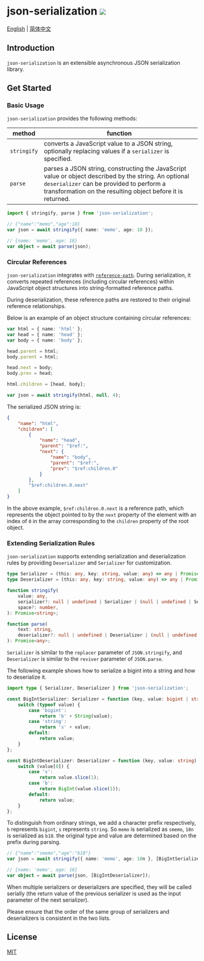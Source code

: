 # json-serialization <a href="https://www.npmjs.com/package/json-serialization"><img src="https://img.shields.io/npm/v/json-serialization.svg" /></a>

[English](https://github.com/memo-cn/json-serialization/blob/main/packages/json/README.md) | [简体中文](https://github.com/memo-cn/json-serialization/blob/main/packages/json/README.zh-CN.md)

## Introduction

`json-serialization` is an extensible asynchronous JSON serialization library.

## Get Started

### Basic Usage

`json-serialization` provides the following methods:

| method      | function                                                                                                                                                                                                         |
| ----------- | ---------------------------------------------------------------------------------------------------------------------------------------------------------------------------------------------------------------- |
| `stringify` | converts a JavaScript value to a JSON string, optionally replacing values if a `serializer` is specified.                                                                                                        |
| `parse`     | parses a JSON string, constructing the JavaScript value or object described by the string. An optional `deserializer` can be provided to perform a transformation on the resulting object before it is returned. |

```ts
import { stringify, parse } from 'json-serialization';

// {"name":"memo","age":18}
var json = await stringify({ name: 'memo', age: 18 });

// {name: 'memo', age: 18}
var object = await parse(json);
```

### Circular References

`json-serialization` integrates with [`reference-path`](https://github.com/memo-cn/reference-path/blob/main/README.md). During serialization, it converts repeated references (including circular references) within JavaScript object structures into string-formatted reference paths.

During deserialization, these reference paths are restored to their original reference relationships.

Below is an example of an object structure containing circular references:

```ts
var html = { name: 'html' };
var head = { name: 'head' };
var body = { name: 'body' };

head.parent = html;
body.parent = html;

head.next = body;
body.prev = head;

html.children = [head, body];

var json = await stringify(html, null, 4);
```

The serialized JSON string is:

```json
{
    "name": "html",
    "children": [
        {
            "name": "head",
            "parent": "$ref:",
            "next": {
                "name": "body",
                "parent": "$ref:",
                "prev": "$ref:children.0"
            }
        },
        "$ref:children.0.next"
    ]
}
```

In the above example, `$ref:children.0.next` is a reference path, which represents the object pointed to by the `next` property of the element with an index of `0` in the array corresponding to the `children` property of the root object.

### Extending Serialization Rules

`json-serialization` supports extending serialization and deserialization rules by providing `Deserializer` and `Serializer` for customization.

```ts
type Serializer = (this: any, key: string, value: any) => any | Promise<any>;
type Deserializer = (this: any, key: string, value: any) => any | Promise<any>;

function stringify(
    value: any,
    serializer?: null | undefined | Serializer | (null | undefined | Serializer)[],
    space?: number,
): Promise<string>;

function parse(
    text: string,
    deserializer?: null | undefined | Deserializer | (null | undefined | Deserializer)[],
): Promise<any>;
```

`Serializer` is similar to the `replacer` parameter of `JSON.stringify`, and `Deserializer` is similar to the `reviver` parameter of `JSON.parse`.

The following example shows how to serialize a bigint into a string and how to deserialize it.

```ts
import type { Serializer, Deserializer } from 'json-serialization';

const BigIntSerializer: Serializer = function (key, value: bigint | string | any) {
    switch (typeof value) {
        case 'bigint':
            return 'b' + String(value);
        case 'string':
            return 's' + value;
        default:
            return value;
    }
};

const BigIntDeserializer: Deserializer = function (key, value: string) {
    switch (value[0]) {
        case 's':
            return value.slice(1);
        case 'b':
            return BigInt(value.slice(1));
        default:
            return value;
    }
};
```

To distinguish from ordinary strings, we add a character prefix respectively, `b` represents `bigint`, `s` represents `string`. So `memo` is serialized as `smemo`, `18n` is serialized as `b18`. the original type and value are determined based on the prefix during parsing.

```ts
// {"name":"smemo","age":"b18"}
var json = await stringify({ name: 'memo', age: 18n }, [BigIntSerializer]);

// {name: 'memo', age: 18}
var object = await parse(json, [BigIntDeserializer]);
```

When multiple serializers or deserializers are specified, they will be called serially (the return value of the previous serializer is used as the input parameter of the next serializer).

Please ensure that the order of the same group of serializers and deserializers is consistent in the two lists.

## License

[MIT](./LICENSE)
